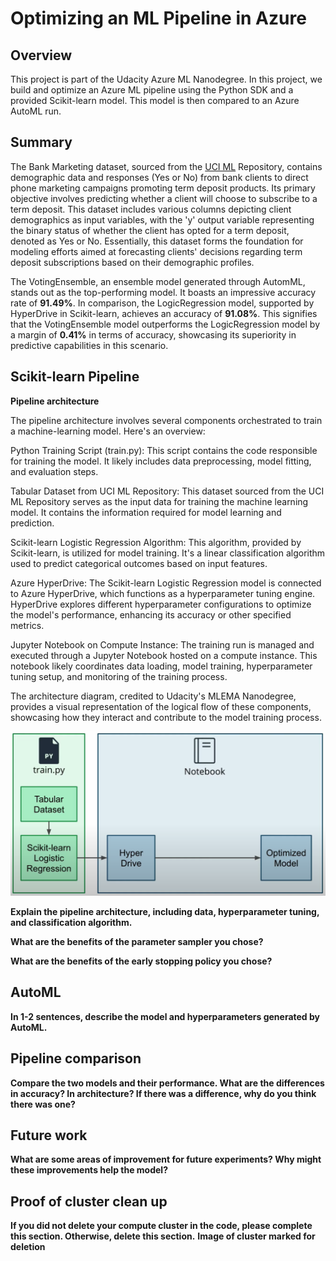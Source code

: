 # Optimizing an ML Pipeline in Azure

## Overview
This project is part of the Udacity Azure ML Nanodegree.
In this project, we build and optimize an Azure ML pipeline using the Python SDK and a provided Scikit-learn model.
This model is then compared to an Azure AutoML run.


## Summary
The Bank Marketing dataset, sourced from the [UCI ML](https://archive.ics.uci.edu/dataset/222/bank+marketing) Repository, contains demographic data and responses (Yes or No) from bank clients to direct phone marketing campaigns promoting term deposit products. Its primary objective involves predicting whether a client will choose to subscribe to a term deposit. This dataset includes various columns depicting client demographics as input variables, with the 'y' output variable representing the binary status of whether the client has opted for a term deposit, denoted as Yes or No. Essentially, this dataset forms the foundation for modeling efforts aimed at forecasting clients' decisions regarding term deposit subscriptions based on their demographic profiles.

The VotingEnsemble, an ensemble model generated through AutomML, stands out as the top-performing model. It boasts an impressive accuracy rate of **91.49%**. In comparison, the LogicRegression model, supported by HyperDrive in Scikit-learn, achieves an accuracy of **91.08%**. This signifies that the VotingEnsemble model outperforms the LogicRegression model by a margin of **0.41%** in terms of accuracy, showcasing its superiority in predictive capabilities in this scenario.

## Scikit-learn Pipeline

**Pipeline architecture** 

The pipeline architecture involves several components orchestrated to train a machine-learning model. Here's an overview:

Python Training Script (train.py): This script contains the code responsible for training the model. It likely includes data preprocessing, model fitting, and evaluation steps.

Tabular Dataset from UCI ML Repository: This dataset sourced from the UCI ML Repository serves as the input data for training the machine learning model. It contains the information required for model learning and prediction.

Scikit-learn Logistic Regression Algorithm: This algorithm, provided by Scikit-learn, is utilized for model training. It's a linear classification algorithm used to predict categorical outcomes based on input features.

Azure HyperDrive: The Scikit-learn Logistic Regression model is connected to Azure HyperDrive, which functions as a hyperparameter tuning engine. HyperDrive explores different hyperparameter configurations to optimize the model's performance, enhancing its accuracy or other specified metrics.

Jupyter Notebook on Compute Instance: The training run is managed and executed through a Jupyter Notebook hosted on a compute instance. This notebook likely coordinates data loading, model training, hyperparameter tuning setup, and monitoring of the training process.

The architecture diagram, credited to Udacity's MLEMA Nanodegree, provides a visual representation of the logical flow of these components, showcasing how they interact and contribute to the model training process.

![Image Alt Text](Artifacts/Pipeline_Sklearn.png)

**Explain the pipeline architecture, including data, hyperparameter tuning, and classification algorithm.**

**What are the benefits of the parameter sampler you chose?**

**What are the benefits of the early stopping policy you chose?**

## AutoML
**In 1-2 sentences, describe the model and hyperparameters generated by AutoML.**

## Pipeline comparison
**Compare the two models and their performance. What are the differences in accuracy? In architecture? If there was a difference, why do you think there was one?**

## Future work
**What are some areas of improvement for future experiments? Why might these improvements help the model?**

## Proof of cluster clean up
**If you did not delete your compute cluster in the code, please complete this section. Otherwise, delete this section.**
**Image of cluster marked for deletion**
